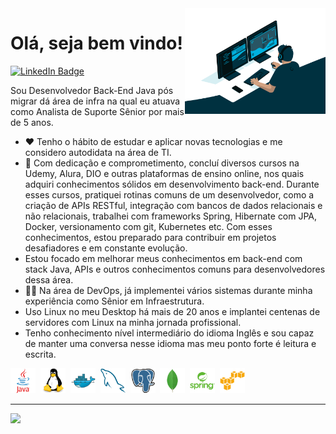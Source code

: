 <img src = "dev.gif" width = "225px" align = "right">

# Olá, seja bem vindo!
  <div id="badges">
  <a href = "https://www.linkedin.com/in/edson-s-freitas/">
    <img src="https://img.shields.io/badge/LinkedIn-blue?style=for-the-badge&logo=linkedin&logoColor=white" alt="LinkedIn Badge"/>
  </a>
</div>

Sou Desenvolvedor Back-End Java pós migrar dá área de infra na qual eu atuava como Analista de Suporte Sênior por mais de 5 anos.

- ❤ Tenho o hábito de estudar e aplicar novas tecnologias e me considero autodidata na área de TI.
- 💙 Com dedicação e comprometimento, concluí diversos cursos na Udemy, Alura, DIO e outras plataformas de ensino online, nos quais adquiri conhecimentos sólidos em desenvolvimento back-end. Durante esses cursos, pratiquei rotinas comuns de um desenvolvedor, como a criação de APIs RESTful, integração com bancos de dados relacionais e não relacionais, trabalhei com frameworks Spring, Hibernate com JPA, Docker, versionamento com git, Kubernetes etc. Com esses conhecimentos, estou preparado para contribuir em projetos desafiadores e em constante evolução.
-  Estou focado em melhorar meus conhecimentos em back-end com stack Java, APIs e outros conhecimentos comuns para desenvolvedores dessa área. 
- 👩‍💻 Na área de DevOps, já implementei vários sistemas durante minha experiência como Sênior em Infraestrutura.
- Uso Linux no meu Desktop há mais de 20 anos e implantei centenas de servidores com Linux na minha jornada profissional.
- Tenho conhecimento nível intermediário do idioma Inglês e sou capaz de manter uma conversa nesse idioma mas meu ponto forte é leitura e escrita.

<div>
  <img src="https://github.com/devicons/devicon/blob/master/icons/java/java-original-wordmark.svg" title="Java" alt="Java" width="40" height="40"/>&nbsp;
  <img src="https://github.com/devicons/devicon/blob/master/icons/linux/linux-original.svg" title="Linux" alt="Linux" width="40" height="40"/>&nbsp;
  <img src="https://github.com/devicons/devicon/blob/master/icons/docker/docker-original.svg" title="Docker/Podman" alt="Docker/Podman"" width="40" height="40"/>&nbsp;
  <img src="https://github.com/devicons/devicon/blob/master/icons/mysql/mysql-original.svg" title="MySQL" alt="MySQL" width="40" height="40"/>&nbsp;
  <img src="https://github.com/devicons/devicon/blob/master/icons/postgresql/postgresql-original.svg" title="PostgreSQL" alt="PostgreSQL" width="40" height="40"/>&nbsp;
  <img src="https://github.com/devicons/devicon/blob/master/icons/mongodb/mongodb-original.svg" title="MongoDB" alt="MongoDB" width="40" height="40"/>&nbsp;
  <img src="https://github.com/devicons/devicon/blob/master/icons/spring/spring-original-wordmark.svg" title="Spring Boot" alt="Spring Boot" width="40" height="40"/>&nbsp;
  <img src="https://github.com/devicons/devicon/blob/master/icons/amazonwebservices/amazonwebservices-original.svg" title="Amazon Web Services" alt="Amazon Web Services" width="40" height="40"/>&nbsp;
</div>

---


<div align = "left">
<img height = "200em" src="https://github-readme-stats-sigma-five.vercel.app/api?username=EdsonSFreitas&show_icons=true&show_icons=true&theme=merko&count_private=true" />
</div>
